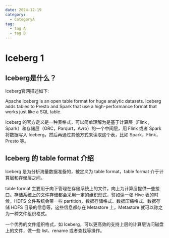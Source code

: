 ```yaml
---
date: 2024-12-19
category:
  - CategoryA
tag:
  - tag A
  - tag B
---
```


# Iceberg 1

## Iceberg是什么？

Iceberg官网描述如下:

Apache Iceberg is an open table format for huge analytic datasets. Iceberg adds tables to Presto and Spark that use a high-performance format that works just like a SQL table.

Iceberg 的官方定义是一种表格式，可以简单理解为是基于计算层（Flink , Spark）和存储层（ORC，Parqurt，Avro）的一个中间层，用 Flink 或者 Spark 将数据写入 Iceberg，然后再通过其他方式来读取这个表，比如 Spark，Flink，Presto 等。


## Iceberg 的 table format 介绍

Iceberg 是为分析海量数据准备的，被定义为 table format，table format 介于计算层和存储层之间。

table format  主要用于向下管理在存储系统上的文件，向上为计算层提供一些接口。存储系统上的文件存储都会采用一定的组织形式，譬如读一张 Hive 表的时候，HDFS 文件系统会带一些 partition，数据存储格式、数据压缩格式、数据存储 HDFS 目录的信息等，这些信息都存在 Metastore 上，Metastore 就可以称之为一种文件组织格式。

一个优秀的文件组织格式，如 Iceberg，可以更高效的支持上层的计算层访问磁盘上的文件，做一些 list、rename 或者查找等操作。
